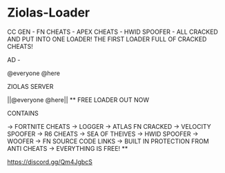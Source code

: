 # Ziolas-Loader
CC GEN - FN CHEATS - APEX CHEATS - HWID SPOOFER - ALL CRACKED AND PUT INTO ONE LOADER!
THE FIRST LOADER FULL OF CRACKED CHEATS!

AD - 

@everyone @here 

ZIOLAS SERVER

||@everyone @here||
**
FREE LOADER OUT NOW

CONTAINS

-> FORTNITE CHEATS
-> LOGGER
-> ATLAS FN CRACKED
-> VELOCITY SPOOFER
-> R6 CHEATS
-> SEA OF THEIVES
-> HWID SPOOFER
-> WOOFER
-> FN SOURCE CODE LINKS
-> BUILT IN PROTECTION FROM ANTI CHEATS 
-> EVERYTHING IS FREE!  **

https://discord.gg/Qm4JgbcS
